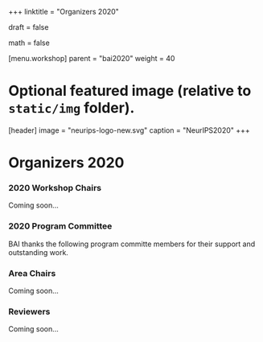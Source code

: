 ﻿+++
linktitle = "Organizers 2020"

draft = false

math = false

[menu.workshop]
    parent = "bai2020"
    weight = 40

# Optional featured image (relative to `static/img` folder).
[header]
image = "neurips-logo-new.svg"
caption = "NeurIPS2020"
+++

# Organizers 2020

### 2020 Workshop Chairs

Coming soon...

### 2020 Program Committee
BAI thanks the following  program committe members for their support and outstanding work.

### Area Chairs

Coming soon...

### Reviewers

Coming soon...